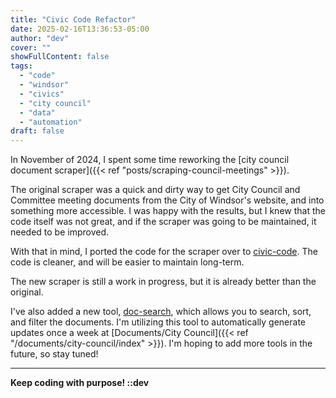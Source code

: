 ```yaml
---
title: "Civic Code Refactor"
date: 2025-02-16T13:36:53-05:00
author: "dev"
cover: ""
showFullContent: false
tags: 
  - "code"
  - "windsor"
  - "civics"
  - "city council"
  - "data"
  - "automation"
draft: false
---
```


In November of 2024, I spent some time reworking the [city council document scraper]({{< ref "posts/scraping-council-meetings" >}}).

The original scraper was a quick and dirty way to get City Council and Committee meeting documents from the City of Windsor's website, and into something more accessible. I was happy with the results, but I knew that the code itself was not great, and if the scraper was going to be maintained, it needed to be improved.

With that in mind, I ported the code for the scraper over to [civic-code](https://github.com/dntiontk/civic-code). The code is cleaner, and will be easier to maintain long-term.

The new scraper is still a work in progress, but it is already better than the original.

I've also added a new tool, [doc-search](https://github.com/dntiontk/civic-code?tab=readme-ov-file#doc-search), which allows you to search, sort, and filter the documents. I'm utilizing this tool to automatically generate updates once a week at [Documents/City Council]({{< ref "/documents/city-council/index" >}}). I'm hoping to add more tools in the future, so stay tuned!

---

**Keep coding with purpose!  ::dev**

